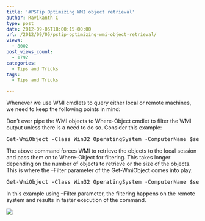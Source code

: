 ```yaml
---
title: '#PSTip Optimizing WMI object retrieval'
author: Ravikanth C
type: post
date: 2012-09-05T18:00:15+00:00
url: /2012/09/05/pstip-optimizing-wmi-object-retrieval/
views:
  - 8002
post_views_count:
  - 1792
categories:
  - Tips and Tricks
tags:
  - Tips and Tricks

---
```

Whenever we use WMI cmdlets to query either local or remote machines, we need to keep the following points in mind:

Don’t ever pipe the WMI objects to Where-Object cmdlet to filter the WMI output unless there is a need to do so. Consider this example:

<pre class="brush: powershell; title: ; notranslate" title="">Get-WmiObject -Class Win32_OperatingSystem -ComputerName $servername | Where-Object { $_.BuildNumber -eq "7601" }
</pre>

The above command forces WMI to retrieve the objects to the local session and pass them on to Where-Object for filtering. This takes longer depending on the number of objects to retrieve or the size of the objects. This is where the –Filter parameter of the Get-WmiObject comes into play.

<pre class="brush: powershell; title: ; notranslate" title="">Get-WmiObject -Class Win32_OperatingSystem -ComputerName $servername -Filter "BuildNumber=7601"
</pre>

In this example using –Filter parameter, the filtering happens on the remote system and results in faster execution of the command.

![](/images/tip3-measure.png)